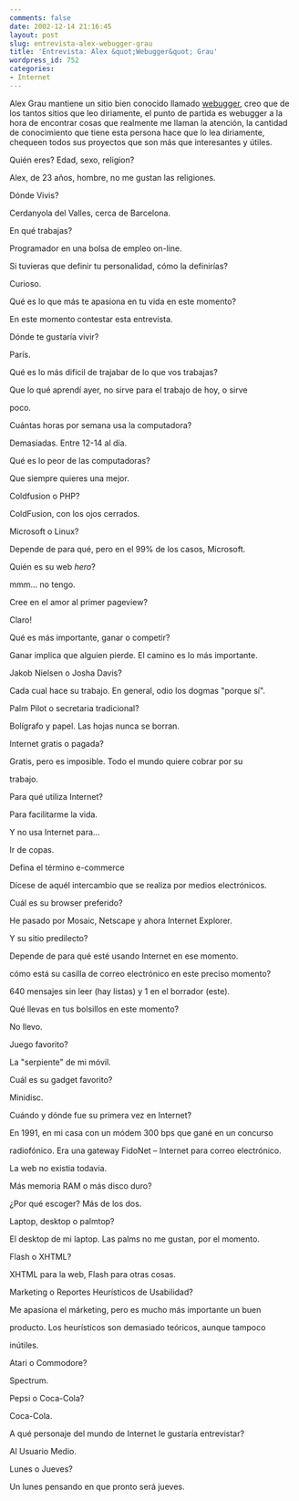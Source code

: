 ```yaml
---
comments: false
date: 2002-12-14 21:16:45
layout: post
slug: entrevista-alex-webugger-grau
title: 'Entrevista: Alex &quot;Webugger&quot; Grau'
wordpress_id: 752
categories:
- Internet
---
```


Alex Grau mantiene un sitio bien conocido llamado [webugger](http://www.webugger.com), creo que de los tantos sitios que leo diriamente, el punto de partida es webugger a la hora de encontrar cosas que realmente me llaman la atención, la cantidad de conocimiento que tiene esta persona hace que lo lea diriamente, chequeen todos sus proyectos que son más que interesantes y útiles.





Quién eres? Edad, sexo, religion?




Alex, de 23 años, hombre, no me gustan las religiones.





Dónde Vivis?




Cerdanyola del Valles, cerca de Barcelona.





En qué trabajas?




Programador en una bolsa de empleo on-line.





Si tuvieras que definir tu personalidad, cómo la definirías?




Curioso.





Qué es lo que más te apasiona en tu vida en este momento?




En este momento contestar esta entrevista.





Dónde te gustaría vivir?




París.





Qué es lo más dificil de trajabar de lo que vos trabajas?




Que lo qué aprendí ayer, no sirve para el trabajo de hoy, o sirve  

poco.





Cuántas horas por semana usa la computadora?




Demasiadas. Entre 12-14 al día.





Qué es lo peor de las computadoras?




Que siempre quieres una mejor.





Coldfusion o PHP?




ColdFusion, con los ojos cerrados.





Microsoft o Linux?




Depende de para qué, pero en el 99% de los casos, Microsoft.





Quién es su web _hero_?




mmm… no tengo.





Cree en el amor al primer pageview?




Claro!





Qué es más importante, ganar o competir?




Ganar implica que alguien pierde. El camino es lo más importante.





Jakob Nielsen o Josha Davis?




Cada cual hace su trabajo. En general, odio los dogmas &#34;porque sí&#34;.





Palm Pilot o secretaria tradicional?




Bolígrafo y papel. Las hojas nunca se borran.





Internet gratis o pagada?




Gratis, pero es imposible. Todo el mundo quiere cobrar por su  

trabajo.





Para qué utiliza Internet?




Para facilitarme la vida.





Y no usa Internet para…




Ir de copas.





Defina el término e-commerce




Dícese de aquél intercambio que se realiza por medios electrónicos.





Cuál es su browser preferido?




He pasado por Mosaic, Netscape y ahora Internet Explorer.





Y su sitio predilecto?




Depende de para qué esté usando Internet en ese momento.





cómo está su casilla de correo electrónico en este preciso momento?




640 mensajes sin leer (hay listas) y 1 en el borrador (este).





Qué llevas en tus bolsillos en este momento?




No llevo.





Juego favorito?




La &#34;serpiente&#34; de mi móvil.





Cuál es su gadget favorito?




Minidisc.





Cuándo y dónde fue su primera vez en Internet?




En 1991, en mi casa con un módem 300 bps que gané en un concurso  

radiofónico. Era una gateway FidoNet – Internet para correo electrónico.  

La web no existia todavia.





Más memoria RAM o más disco duro?




¿Por qué escoger? Más de los dos.





Laptop, desktop o palmtop?




El desktop de mi laptop. Las palms no me gustan, por el momento.





Flash o XHTML?




XHTML para la web, Flash para otras cosas.





Marketing o Reportes Heurísticos de Usabilidad?




Me apasiona el márketing, pero es mucho más importante un buen  

producto. Los heurísticos son demasiado teóricos, aunque tampoco  

inútiles.





Atari o Commodore?




Spectrum.





Pepsi o Coca-Cola?




Coca-Cola.





A qué personaje del mundo de Internet le gustaría entrevistar?




Al Usuario Medio.





Lunes o Jueves?




Un lunes pensando en que pronto será jueves.




 
